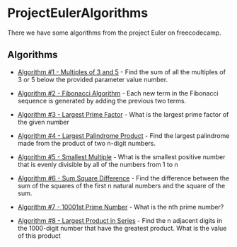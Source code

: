 # ProjectEulerAlgorithms

There we have some algorithms from the project Euler on freecodecamp.


## Algorithms

- [Algorithm #1 - Multiples of 3 and 5](https://github.com/Jcardenas99S/ProjectEulerAlgorithms/blob/master/Algorithms/MultiplesOf3and5.cs) - Find the sum of all the multiples of 3 or 5 below the provided parameter value number.

- [Algorithm #2 - Fibonacci Algorithm](https://github.com/Jcardenas99S/ProjectEulerAlgorithms/blob/master/Algorithms/EvenFibonacciNumbers.cs) - Each new term in the Fibonacci sequence is generated by adding the previous two terms. 

- [Algorithm #3 - Largest Prime Factor](https://github.com/Jcardenas99S/ProjectEulerAlgorithms/blob/master/Algorithms/LargestPrimeFactor.cs) - What is the largest prime factor of the given number

- [Algorithm #4 - Largest Palindrome Product](https://github.com/Jcardenas99S/ProjectEulerAlgorithms/blob/master/Algorithms/LargestPalindromeProduct.cs) - Find the largest palindrome made from the product of two n-digit numbers.

- [Algorithm #5 - Smallest Multiple](https://github.com/Jcardenas99S/ProjectEulerAlgorithms/blob/master/Algorithms/SmallestMultiple.cs) - What is the smallest positive number that is evenly divisible by all of the numbers from 1 to n

- [Algorithm #6 - Sum Square Difference](https://github.com/Jcardenas99S/ProjectEulerAlgorithms/blob/master/Algorithms/SumSquareDifference.cs) - Find the difference between the sum of the squares of the first n natural numbers and the square of the sum.

- [Algorithm #7 - 10001st Prime Number](https://github.com/Jcardenas99S/ProjectEulerAlgorithms/blob/master/Algorithms/10001stPrime.cs) - What is the nth prime number?
  
- [Algorithm #8 - Largest Product in Series](https://github.com/Jcardenas99S/ProjectEulerAlgorithms/blob/master/Algorithms/LargestProductInSeries.cs) - Find the n adjacent digits in the 1000-digit number that have the greatest product. What is the value of this product









